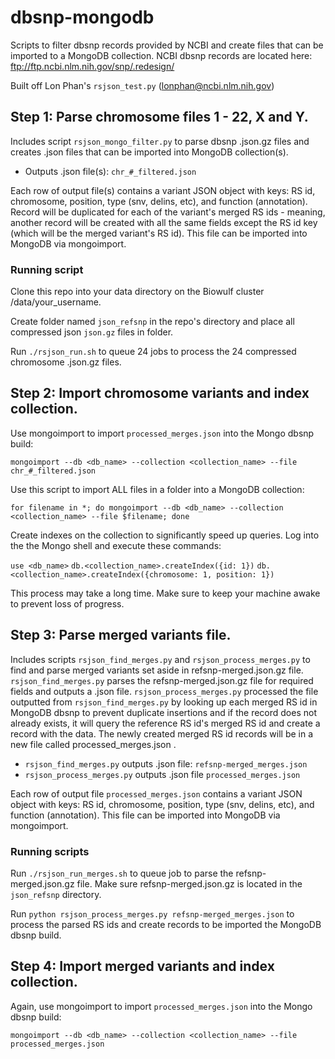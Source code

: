 # dbsnp-mongodb
Scripts to filter dbsnp records provided by NCBI and create files that can be imported to a MongoDB collection. NCBI dbsnp records are located here: ftp://ftp.ncbi.nlm.nih.gov/snp/.redesign/

Built off Lon Phan's `rsjson_test.py` (lonphan@ncbi.nlm.nih.gov)

## Step 1: Parse chromosome files 1 - 22, X and Y.

Includes script `rsjson_mongo_filter.py` to parse dbsnp .json.gz files and creates .json files that can be imported into MongoDB collection(s).

- Outputs .json file(s): `chr_#_filtered.json`

Each row of output file(s) contains a variant JSON object with keys: RS id, chromosome, position, type (snv, delins, etc), and function (annotation). Record will be duplicated for each of the variant's merged RS ids - meaning, another record will be created with all the same fields except the RS id key (which will be the merged variant's RS id). This file can be imported into MongoDB via mongoimport.

### Running script

Clone this repo into your data directory on the Biowulf cluster /data/your_username. 

Create folder named `json_refsnp` in the repo's directory and place all compressed json `json.gz` files in folder.

Run `./rsjson_run.sh` to queue 24 jobs to process the 24 compressed chromosome .json.gz files.

## Step 2: Import chromosome variants and index collection.

Use mongoimport to import `processed_merges.json` into the Mongo dbsnp build:

`mongoimport --db <db_name> --collection <collection_name> --file chr_#_filtered.json`

Use this script to import ALL files in a folder into a MongoDB collection:

`for filename in *; do mongoimport --db <db_name> --collection <collection_name> --file $filename; done`

Create indexes on the collection to significantly speed up queries. Log into the the Mongo shell and execute these commands:

`use <db_name>`
`db.<collection_name>.createIndex({id: 1})`
`db.<collection_name>.createIndex({chromosome: 1, position: 1})`

This process may take a long time. Make sure to keep your machine awake to prevent loss of progress.

## Step 3: Parse merged variants file.

Includes scripts `rsjson_find_merges.py` and `rsjson_process_merges.py` to find and parse merged variants set aside in refsnp-merged.json.gz file. `rsjson_find_merges.py` parses the refsnp-merged.json.gz file for required fields and outputs a .json file. `rsjson_process_merges.py` processed the file outputted from `rsjson_find_merges.py` by looking up each merged RS id in MongoDB dbsnp to prevent duplicate insertions and if the record does not already exists, it will query the reference RS id's merged RS id and create a record with the data. The newly created merged RS id records will be in a new file called processed_merges.json .

- `rsjson_find_merges.py` outputs .json file: `refsnp-merged_merges.json`
- `rsjson_process_merges.py` outputs .json file `processed_merges.json`

Each row of output file `processed_merges.json` contains a variant JSON object with keys: RS id, chromosome, position, type (snv, delins, etc), and function (annotation). This file can be imported into MongoDB via mongoimport.

### Running scripts

Run `./rsjson_run_merges.sh` to queue job to parse the refsnp-merged.json.gz file. Make sure refsnp-merged.json.gz is located in the `json_refsnp` directory.

Run `python rsjson_process_merges.py refsnp-merged_merges.json` to process the parsed RS ids and create records to be imported the MongoDB dbsnp build.

## Step 4: Import merged variants and index collection.

Again, use mongoimport to import `processed_merges.json` into the Mongo dbsnp build:

`mongoimport --db <db_name> --collection <collection_name> --file processed_merges.json`


